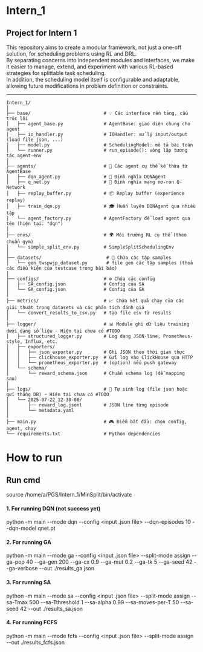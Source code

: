# Intern_1

## Project for Intern 1

This repository aims to create a modular framework, not just a one-off solution, for scheduling problems using RL and DRL.  
By separating concerns into independent modules and interfaces, we make it easier to manage, extend, and experiment with various RL-based strategies for splittable task scheduling.  
In addition, the scheduling model itself is configurable and adaptable, allowing future modifications in problem definition or constraints.

---

```text
Intern_1/
│
├── base/                           # 💡 Các interface nền tảng, cấu trúc lõi
│   ├── agent_base.py               # AgentBase: giao diện chung cho agent
│   ├── io_handler.py               # IOHandler: xử lý input/output (load file json, ...)
│   ├── model.py                    # SchedulingModel: mô tả bài toán
│   └── runner.py                   # run_episode(): vòng lặp tương tác agent-env
│
├── agents/                         # 🤖 Các agent cụ thể kế thừa từ AgentBase
│   ├── dqn_agent.py                # 🤖 Định nghĩa DQNAgent
│   ├── q_net.py                    # 🧠 Định nghĩa mạng nơ-ron Q-Network
│   ├── replay_buffer.py            # 📦 Replay buffer (experience replay)
│   ├── train_dqn.py                # 🎓 Huấn luyện DQNAgent qua nhiều tập
│   └── agent_factory.py            # AgentFactory để load agent qua tên (hiện tại: "dqn")
│
├── envs/                           # 🌍 Môi trường RL cụ thể (theo chuẩn gym)
│   └── simple_split_env.py         # SimpleSplitSchedulingEnv
│
├── datasets/                        # 📁 Chứa các tập samples
│   └── gen_twspwjp_dataset.py       # file gen các tập samples (thoả các điều kiện của testcase trong bài báo)
│
├── configs/                        # ⚙️ Chứa các config
│   ├── SA_config.json              # Config của SA
│   └── GA_config.json              # Config của GA
│
├── metrics/                        # 📈 Chứa kết quả chạy của các giải thuật trong datasets và các phân tích đánh giá
│   └── convert_results_to_csv.py   # tạo file csv từ results
│
├── logger/                         # 📊 Module ghi dữ liệu training dưới dạng số liệu - Hiện tại chưa có #TODO
│   ├── structured_logger.py        # Log dạng JSON-line, Prometheus-style, Influx, etc.
│   ├── exporters/
│   │   ├── json_exporter.py        # Ghi JSON theo thời gian thực
│   │   ├── clickhouse_exporter.py  # Gửi log vào ClickHouse qua HTTP
│   │   └── prometheus_exporter.py  # (option) nếu push gateway
│   └── schema/
│       └── reward_schema.json      # Chuẩn schema log (dễ mapping sau)
│
├── logs/                           # 📁 Tự sinh log (file json hoặc gửi thẳng DB) - Hiện tại chưa có #TODO
│   └── 2025-07-22_12-30-00/
│       ├── reward_log.jsonl        # JSON line từng episode
│       └── metadata.yaml
│
├── main.py                         # 🎮 Điểm bắt đầu: chọn config, agent, chạy
└── requirements.txt                # Python dependencies
```

# How to run

## Run cmd

source /home/a/PGS/Intern_1/MinSplit/bin/activate

#### 1. For running DQN (not success yet)

python -m main --mode dqn --config <input .json file> --dqn-episodes 10 --dqn-model qnet.pt

#### 2. For running GA

python -m main --mode ga --config <input .json file> --split-mode assign --ga-pop 40 --ga-gen 200 --ga-cx 0.9 --ga-mut 0.2 --ga-tk 5 --ga-seed 42 --ga-verbose --out ./results_ga.json

#### 3. For running SA

python -m main --mode sa --config <input .json file> --split-mode assign --sa-Tmax 500 --sa-Tthreshold 1 --sa-alpha 0.99 --sa-moves-per-T 50 --sa-seed 42 --out ./results_sa.json

#### 4. For running FCFS

python -m main --mode fcfs --config <input .json file> --split-mode assign --out ./results_fcfs.json
